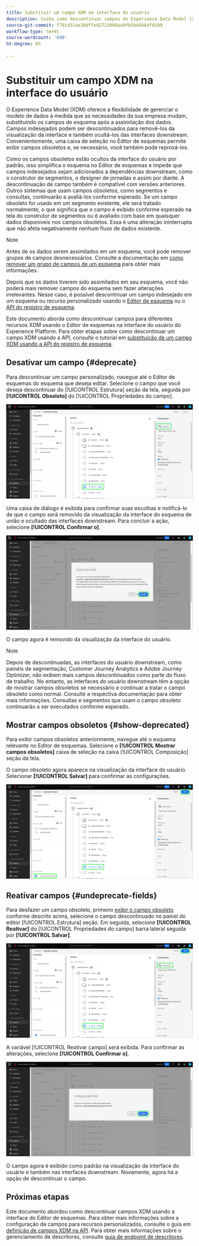 ```yaml
---
title: Substituir um campo XDM na interface do usuário
description: Saiba como descontinuar campos do Experience Data Model (XDM) usando o Editor de esquemas no Experience Platform.
source-git-commit: f791d32ae38dffe82723800aa9fb5b44bb4f0109
workflow-type: tm+mt
source-wordcount: '699'
ht-degree: 0%

---
```


# Substituir um campo XDM na interface do usuário

O Experience Data Model (XDM) oferece a flexibilidade de gerenciar o modelo de dados à medida que as necessidades da sua empresa mudam, substituindo os campos de esquema após a assimilação dos dados. Campos indesejados podem ser descontinuados para removê-los da visualização da interface e também ocultá-los das interfaces downstream. Convenientemente, uma caixa de seleção no Editor de esquemas permite exibir campos obsoletos e, se necessário, você também pode reprová-los.

Como os campos obsoletos estão ocultos da interface do usuário por padrão, isso simplifica o esquema no Editor de esquemas e impede que campos indesejados sejam adicionados a dependências downstream, como o construtor de segmentos, o designer de jornadas e assim por diante. A descontinuação de campo também é compatível com versões anteriores. Outros sistemas que usam campos obsoletos, como segmentos e consultas, continuarão a avaliá-los conforme esperado. Se um campo obsoleto for usado em um segmento existente, ele será tratado normalmente, o que significa que o campo é exibido conforme esperado na tela do construtor de segmentos ou é avaliado com base em quaisquer dados disponíveis nos campos obsoletos. Essa é uma alteração ininterrupta que não afeta negativamente nenhum fluxo de dados existente.

>[!NOTE]
>
>Antes de os dados serem assimilados em um esquema, você pode remover grupos de campos desnecessários. Consulte a documentação em [como remover um grupo de campos de um esquema](../ui/resources/schemas.md#remove-fields) para obter mais informações.

Depois que os dados tiverem sido assimilados em seu esquema, você não poderá mais remover campos do esquema sem fazer alterações irrelevantes. Nesse caso, é possível descontinuar um campo indesejado em um esquema ou recurso personalizado usando o [Editor de esquema](./create-schema-ui.md) ou o [API do registro de esquema](https://developer.adobe.com/experience-platform-apis/references/schema-registry/).

Este documento aborda como descontinuar campos para diferentes recursos XDM usando o Editor de esquemas na interface do usuário do Experience Platform. Para obter etapas sobre como descontinuar um campo XDM usando a API, consulte o tutorial em [substituição de um campo XDM usando a API do registro de esquema](./field-deprecation-api.md).

## Desativar um campo {#deprecate}

Para descontinuar um campo personalizado, navegue até o Editor de esquemas do esquema que deseja editar. Selecione o campo que você deseja descontinuar do [!UICONTROL Estrutura] seção da tela, seguida por **[!UICONTROL Obsoleto]** do [!UICONTROL Propriedades do campo].

![O Editor de esquemas com um campo selecionado e Desativar realçado.](../images/tutorials/field-deprecation/deprecate-single-field.png)

Uma caixa de diálogo é exibida para confirmar suas escolhas e notificá-lo de que o campo será removido da visualização da interface do esquema de união e ocultado das interfaces downstream. Para concluir a ação, selecione **[!UICONTROL Confirmar o]**.

![A caixa de diálogo Desativar campo com a opção Confirmar realçada.](../images/tutorials/field-deprecation/deprecate-field-dialog.png)

O campo agora é removido da visualização da interface do usuário.

>[!NOTE]
>
>Depois de descontinuadas, as interfaces do usuário downstream, como painéis de segmentação, Customer Journey Analytics e Adobe Journey Optimizer, não exibem mais campos descontinuados como parte do fluxo de trabalho. No entanto, as interfaces do usuário downstream têm a opção de mostrar campos obsoletos se necessário e continuar a tratar o campo obsoleto como normal. Consulte a respectiva documentação para obter mais informações. Consultas e segmentos que usam o campo obsoleto continuarão a ser executados conforme esperado.

## Mostrar campos obsoletos {#show-deprecated}

Para exibir campos obsoletos anteriormente, navegue até o esquema relevante no Editor de esquemas. Selecione o **[!UICONTROL Mostrar campos obsoletos]** caixa de seleção na caixa [!UICONTROL Composição] seção da tela.

O campo obsoleto agora aparece na visualização da interface do usuário. Selecionar **[!UICONTROL Salvar]** para confirmar as configurações.

![O Editor de esquemas com um campo selecionado, Mostrar campos obsoletos e Salvar realçado.](../images/tutorials/field-deprecation/show-deprecated-fields.png)

## Reativar campos {#undeprecate-fields}

Para desfazer um campo obsoleto, primeiro [exibir o campo obsoleto](#show-deprecated) conforme descrito acima, selecione o campo descontinuado no painel do editor [!UICONTROL Estrutura] seção. Em seguida, selecione **[!UICONTROL Reativar]** do [!UICONTROL Propriedades do campo] barra lateral seguida por **[!UICONTROL Salvar]**.

![O Editor de esquemas com o campo obsoleto, Reativar e Salvar realçado.](../images/tutorials/field-deprecation/undeprecate-single-field.png)

A variável [!UICONTROL Reativar campo] será exibida. Para confirmar as alterações, selecione **[!UICONTROL Confirmar o]**.

![A variável [!UICONTROL Reativar campo] caixa de diálogo com a opção Confirmar realçada.](../images/tutorials/field-deprecation/undeprecate-field-dialog.png)

O campo agora é exibido como padrão na visualização da interface do usuário e também nas interfaces downstream. Novamente, agora há a opção de descontinuar o campo.

## Próximas etapas

Este documento abordou como descontinuar campos XDM usando a interface do Editor de esquemas. Para obter mais informações sobre a configuração de campos para recursos personalizados, consulte o guia em [definição de campos XDM na API](./custom-fields-api.md). Para obter mais informações sobre o gerenciamento de descritores, consulte [guia de endpoint de descritores](../api/descriptors.md).
